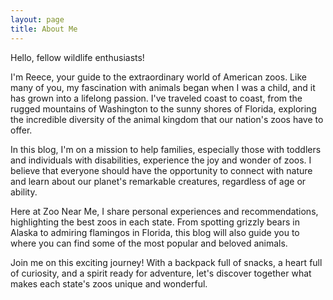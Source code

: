 ```yaml
---
layout: page
title: About Me
---
```


Hello, fellow wildlife enthusiasts! 

I'm Reece, your guide to the extraordinary world of American zoos. Like many of you, my fascination with animals began when I was a child, and it has grown into a lifelong passion. I've traveled coast to coast, from the rugged mountains of Washington to the sunny shores of Florida, exploring the incredible diversity of the animal kingdom that our nation's zoos have to offer.

In this blog, I'm on a mission to help families, especially those with toddlers and individuals with disabilities, experience the joy and wonder of zoos. I believe that everyone should have the opportunity to connect with nature and learn about our planet's remarkable creatures, regardless of age or ability.

Here at Zoo Near Me, I share personal experiences and recommendations, highlighting the best zoos in each state. From spotting grizzly bears in Alaska to admiring flamingos in Florida, this blog will also guide you to where you can find some of the most popular and beloved animals.

Join me on this exciting journey! With a backpack full of snacks, a heart full of curiosity, and a spirit ready for adventure, let's discover together what makes each state's zoos unique and wonderful. 
